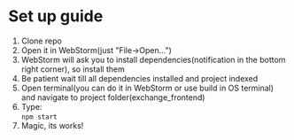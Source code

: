 # Set up guide
1. Clone repo
2. Open it in WebStorm(just "File->Open...")
3. WebStorm will ask you to install dependencies(notification in the bottom right corner), so install them
4. Be patient wait till all dependencies installed and project indexed
5. Open terminal(you can do it in WebStorm or use build in OS terminal) and navigate to project folder(exchange_frontend)
6. Type:  
  `npm start`
7. Magic, its works!

